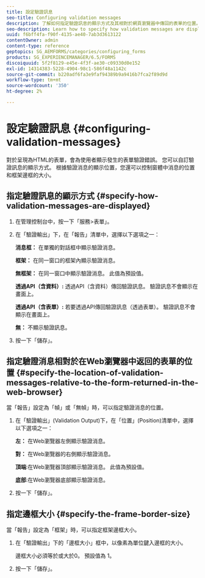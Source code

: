 ```yaml
---
title: 設定驗證訊息
seo-title: Configuring validation messages
description: 了解如何指定驗證訊息的顯示方式及其相對於網頁瀏覽器中傳回的表單的位置。
seo-description: Learn how to specify how validation messages are displayed and their location relative to the form returned in the web browser.
uuid: f6bff4fa-f90f-4135-ae40-7ab3d3613122
contentOwner: admin
content-type: reference
geptopics: SG_AEMFORMS/categories/configuring_forms
products: SG_EXPERIENCEMANAGER/6.5/FORMS
discoiquuid: 5f2f8129-e45e-4f3f-ae30-c09330d0e152
exl-id: 14314383-5228-4904-98c1-586f48a1142c
source-git-commit: b220adf6fa3e9faf94389b9a9416b7fca2f89d9d
workflow-type: tm+mt
source-wordcount: '350'
ht-degree: 2%

---
```


# 設定驗證訊息 {#configuring-validation-messages}

對於呈現為HTML的表單，會為使用者顯示發生的表單驗證錯誤。 您可以自訂驗證訊息的顯示方式。 根據驗證消息的顯示位置，您還可以控制窗體中消息的位置和框架邊框的大小。

## 指定驗證訊息的顯示方式 {#specify-how-validation-messages-are-displayed}

1. 在管理控制台中，按一下「服務>表單」。
1. 在「驗證輸出」下，在「報告」清單中，選擇以下選項之一：

   **消息框：** 在單獨的對話框中顯示驗證消息。

   **框架：** 在同一窗口的框架內顯示驗證消息。

   **無框架：** 在同一窗口中顯示驗證消息。 此值為預設值。

   **透過API（含資料）:** 透過API（含資料）傳回驗證訊息。 驗證訊息不會顯示在畫面上。

   **透過API（含表單）:** 若要透過API傳回驗證訊息（透過表單）。 驗證訊息不會顯示在畫面上。

   **無：** 不顯示驗證訊息。

1. 按一下「儲存」。

## 指定驗證消息相對於在Web瀏覽器中返回的表單的位置 {#specify-the-location-of-validation-messages-relative-to-the-form-returned-in-the-web-browser}

當「報告」設定為「幀」或「無幀」時，可以指定驗證消息的位置。

1. 在「驗證輸出」(Validation Output)下，在「位置」(Position)清單中，選擇以下選項之一：

   **左：** 在Web瀏覽器左側顯示驗證消息。

   **對：** 在Web瀏覽器的右側顯示驗證消息。

   **頂端**:在Web瀏覽器頂部顯示驗證消息。 此值為預設值。

   **底部**:在Web瀏覽器底部顯示驗證消息。

1. 按一下「儲存」。

## 指定邊框大小 {#specify-the-frame-border-size}

當「報告」設定為「框架」時，可以指定框架邊框大小。

1. 在「驗證輸出」下的「邊框大小」框中，以像素為單位鍵入邊框的大小。

   邊框大小必須等於或大於0。 預設值為 1。

1. 按一下「儲存」。
